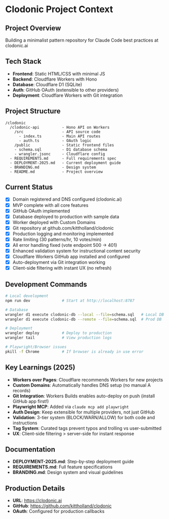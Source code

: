 # Clodonic Project Context

## Project Overview
Building a minimalist pattern repository for Claude Code best practices at clodonic.ai

## Tech Stack
- **Frontend**: Static HTML/CSS with minimal JS
- **Backend**: Cloudflare Workers with Hono
- **Database**: Cloudflare D1 (SQLite)
- **Auth**: GitHub OAuth (extensible to other providers)
- **Deployment**: Cloudflare Workers with Git integration

## Project Structure
```
/clodonic
  /clodonic-api          - Hono API on Workers
    /src                 - API source code
      - index.ts         - Main API routes
      - auth.ts          - OAuth logic
    /public              - Static frontend files
    - schema.sql         - D1 database schema
    - wrangler.jsonc     - Cloudflare config
  - REQUIREMENTS.md      - Full requirements spec
  - DEPLOYMENT-2025.md   - Current deployment guide
  - BRANDING.md          - Design system
  - README.md            - Project overview
```

## Current Status
- [x] Domain registered and DNS configured (clodonic.ai)
- [x] MVP complete with all core features
- [x] GitHub OAuth implemented
- [x] Database deployed to production with sample data
- [x] Worker deployed with Custom Domains
- [x] Git repository at github.com/kittholland/clodonic
- [x] Production logging and monitoring implemented
- [x] Rate limiting (30 patterns/hr, 10 votes/min)
- [x] All error handling fixed (vote endpoint 500 → 401)
- [x] Enhanced validation system for instructional content security
- [x] Cloudflare Workers GitHub app installed and configured
- [x] Auto-deployment via Git integration working
- [x] Client-side filtering with instant UX (no refresh)

## Development Commands
```bash
# Local development
npm run dev              # Start at http://localhost:8787

# Database
wrangler d1 execute clodonic-db --local --file=schema.sql   # Local DB
wrangler d1 execute clodonic-db --remote --file=schema.sql  # Prod DB

# Deployment
wrangler deploy          # Deploy to production
wrangler tail            # View production logs

# Playwright/Browser issues
pkill -f Chrome          # If browser is already in use error
```

## Key Learnings (2025)
- **Workers over Pages**: Cloudflare recommends Workers for new projects
- **Custom Domains**: Automatically handles DNS setup (no manual A records)
- **Git Integration**: Workers Builds enables auto-deploy on push (install GitHub app first!)
- **Playwright MCP**: Added via `claude mcp add playwright`
- **Auth Design**: Keep extensible for multiple providers, not just GitHub
- **Validation**: 3-tier system (BLOCK/WARN/ALLOW) for both code and instructions
- **Tag System**: Curated tags prevent typos and trolling vs user-submitted
- **UX**: Client-side filtering > server-side for instant response

## Documentation
- **DEPLOYMENT-2025.md**: Step-by-step deployment guide
- **REQUIREMENTS.md**: Full feature specifications
- **BRANDING.md**: Design system and visual guidelines

## Production Details
- **URL**: https://clodonic.ai
- **GitHub**: https://github.com/kittholland/clodonic
- **OAuth**: Configured for production callbacks